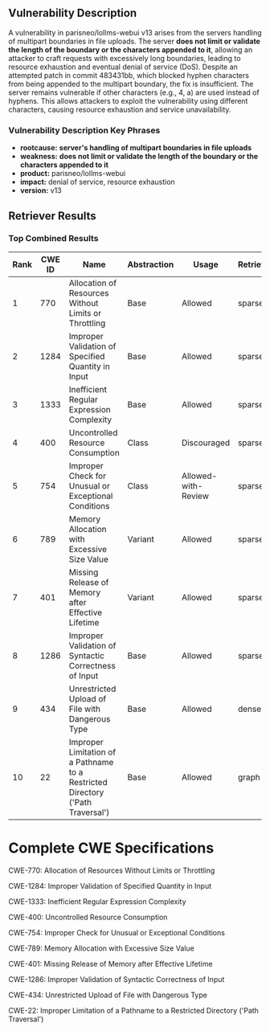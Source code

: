 ## Vulnerability Description
A vulnerability in parisneo/lollms-webui v13 arises from the servers handling of multipart boundaries in file uploads. The server **does not limit or validate the length of the boundary or the characters appended to it**, allowing an attacker to craft requests with excessively long boundaries, leading to resource exhaustion and eventual denial of service (DoS). Despite an attempted patch in commit 483431bb, which blocked hyphen characters from being appended to the multipart boundary, the fix is insufficient. The server remains vulnerable if other characters (e.g., 4, a) are used instead of hyphens. This allows attackers to exploit the vulnerability using different characters, causing resource exhaustion and service unavailability.

### Vulnerability Description Key Phrases
- **rootcause:** **server's handling of multipart boundaries in file uploads**
- **weakness:** **does not limit or validate the length of the boundary or the characters appended to it**
- **product:** parisneo/lollms-webui
- **impact:** denial of service, resource exhaustion
- **version:** v13

## Retriever Results

### Top Combined Results

| Rank | CWE ID | Name | Abstraction | Usage  | Retrievers | Individual Scores |
|------|--------|------|-------------|-------|------------|-------------------|
| 1 | 770 | Allocation of Resources Without Limits or Throttling | Base | Allowed | sparse | 0.678 |
| 2 | 1284 | Improper Validation of Specified Quantity in Input | Base | Allowed | sparse | 0.638 |
| 3 | 1333 | Inefficient Regular Expression Complexity | Base | Allowed | sparse | 0.633 |
| 4 | 400 | Uncontrolled Resource Consumption | Class | Discouraged | sparse | 0.612 |
| 5 | 754 | Improper Check for Unusual or Exceptional Conditions | Class | Allowed-with-Review | sparse | 0.592 |
| 6 | 789 | Memory Allocation with Excessive Size Value | Variant | Allowed | sparse | 0.591 |
| 7 | 401 | Missing Release of Memory after Effective Lifetime | Variant | Allowed | sparse | 0.586 |
| 8 | 1286 | Improper Validation of Syntactic Correctness of Input | Base | Allowed | sparse | 0.582 |
| 9 | 434 | Unrestricted Upload of File with Dangerous Type | Base | Allowed | dense | 0.548 |
| 10 | 22 | Improper Limitation of a Pathname to a Restricted Directory ('Path Traversal') | Base | Allowed | graph | 0.003 |



# Complete CWE Specifications

CWE-770: Allocation of Resources Without Limits or Throttling

CWE-1284: Improper Validation of Specified Quantity in Input

CWE-1333: Inefficient Regular Expression Complexity

CWE-400: Uncontrolled Resource Consumption

CWE-754: Improper Check for Unusual or Exceptional Conditions

CWE-789: Memory Allocation with Excessive Size Value

CWE-401: Missing Release of Memory after Effective Lifetime

CWE-1286: Improper Validation of Syntactic Correctness of Input

CWE-434: Unrestricted Upload of File with Dangerous Type

CWE-22: Improper Limitation of a Pathname to a Restricted Directory ('Path Traversal')